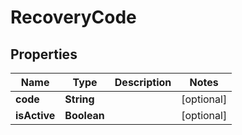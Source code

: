 
# RecoveryCode

## Properties
Name | Type | Description | Notes
------------ | ------------- | ------------- | -------------
**code** | **String** |  |  [optional]
**isActive** | **Boolean** |  |  [optional]



